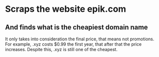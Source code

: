 # Scraps the website epik.com
## And finds what is the cheapiest domain name

It only takes into consideration the final price, that means not promotions.
For example, .xyz costs $0.99 the first year, that after that the price increases.
Despite this, .xyz is still one of the cheapest.
